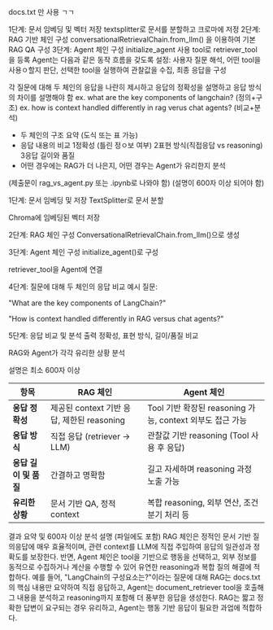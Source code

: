docs.txt 만 사용 ㄱㄱ



1단계: 문서 임베딩 및 벡터 저장
textsplitter로 문서를 분할하고 크로마에 저정
2단계: RAG 기반 체인 구성
conversationalRetrievalChain.from_llm() 을 이용하여 기본 RAG  QA 구성
3단계: Agent 체인 구성
initialize_agent 사용
tool로 retriever_tool 을 등록
Agent는 다음과 같은 동작 흐름을 갖도록 설정: 사용자 질문 해석, 어떤 tool을 사용ㅇ할지 판단, 선택한 tool을 실행하여 관찰값을 수집, 최종 응답을 구성


각 질문에 대해 두 체인의 응답을 나란히 제시하고 응답의 정확성을 설명하고 응답 방식의 차이를 설명해야 함
ex. what are the key components of  langchain? (정의+구조)
ex. how is context handled differently in rag verus  chat agents? (비교+분석)



+ 두 체인의 구조 요약 (도식 또는 표 가능)
+ 응답 내용의 비교 1정확성 (틀린 정ㅇ보 여부) 2표현 방식(직접응답 vs reasoning) 3응답 길이와 품질
+ 어떤 경우에는 RAG가 더 나은지, 어떤 경우는 Agent가 유리한지 분석

(제출문이  rag_vs_agent.py 또는 .ipynb로 나와야 함)
(설명이 600자 이상 되어야 함)



1단계: 문서 임베딩 및 저장
TextSplitter로 문서 분할

Chroma에 임베딩된 벡터 저장

2단계: RAG 체인 구성
ConversationalRetrievalChain.from_llm()으로 생성

3단계: Agent 체인 구성
initialize_agent()로 구성

retriever_tool을 Agent에 연결

4단계: 질문에 대해 두 체인의 응답 비교
예시 질문:

"What are the key components of LangChain?"

"How is context handled differently in RAG versus chat agents?"

5단계: 응답 비교 및 분석 출력
정확성, 표현 방식, 길이/품질 비교

RAG와 Agent가 각각 유리한 상황 분석

설명은 최소 600자 이상

| 항목             | RAG 체인                           | Agent 체인                                    |
| -------------- | -------------------------------- | ------------------------------------------- |
| **응답 정확성**     | 제공된 context 기반 응답, 제한된 reasoning | Tool 기반 확장된 reasoning 가능, context 외부도 접근 가능 |
| **응답 방식**      | 직접 응답 (retriever → LLM)          | 관찰값 기반 reasoning (Tool 사용 후 응답)             |
| **응답 길이 및 품질** | 간결하고 명확함                         | 길고 자세하며 reasoning 과정 노출 가능                  |
| **유리한 상황**     | 문서 기반 QA, 정적 context             | 복합 reasoning, 외부 연산, 조건 분기 처리 등             |

결과 요약 및 600자 이상 분석 설명 (파일에도 포함)
RAG 체인은 정적인 문서 기반 질의응답에 매우 효율적이며, 관련 context를 LLM에 직접 주입하여 응답의 일관성과 정확도를 보장한다. 반면, Agent 체인은 tool을 기반으로 행동을 선택하고, 외부 정보를 동적으로 수집하거나 계산을 수행할 수 있어 유연한 reasoning과 복합 질의 해결에 적합하다. 예를 들어, "LangChain의 구성요소는?"이라는 질문에 대해 RAG는 docs.txt의 핵심 내용만 요약하여 직접 응답하고, Agent는 document_retriever tool을 호출해 그 내용을 분석하고 reasoning까지 포함해 더 풍부한 응답을 생성한다. RAG는 짧고 정확한 답변이 요구되는 경우 유리하고, Agent는 행동 기반 응답이 필요한 과업에 적합하다.



